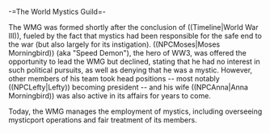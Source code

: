 -=The World Mystics Guild=-

The WMG was formed shortly after the conclusion of ((Timeline|World War III)), fueled by the fact that mystics had been responsible for the safe end to the war (but also largely for its instigation). ((NPCMoses|Moses Morningbird)) (aka &quot;Speed Demon&quot;), the hero of WW3, was offered the opportunity to lead the WMG but declined, stating that he had no interest in such political pursuits, as well as denying that he was a mystic. However, other members of his team took head positions -- most notably ((NPCLefty|Lefty)) becoming president -- and his wife ((NPCAnna|Anna Morningbird)) was also active in its affairs for years to come.

Today, the WMG manages the employment of mystics, including overseeing mysticport operations and fair treatment of its members.
